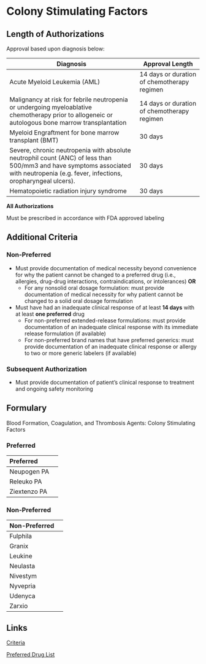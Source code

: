 # Colony Stimulating Factors

## Length of Authorizations

Approval based upon diagnosis below:

| Diagnosis | Approval Length |
| --------- | --------------- |
| Acute Myeloid Leukemia (AML) | 14 days or duration of chemotherapy regimen |
| Malignancy at risk for febrile neutropenia or undergoing myeloablative chemotherapy prior to allogeneic or autologous bone marrow transplantation                | 14 days or duration of chemotherapy regimen |
| Myeloid Engraftment for bone marrow transplant (BMT)             | 30 days |
| Severe, chronic neutropenia with absolute neutrophil count (ANC) of less than 500/mm3 and have symptoms associated with neutropenia (e.g. fever, infections, oropharyngeal ulcers).                    | 30 days |
| Hematopoietic radiation injury syndrome                          | 30 days |

**All Authorizations**

Must be prescribed in accordance with FDA approved labeling

## Additional Criteria

### Non-Preferred

-   Must provide documentation of medical necessity beyond convenience for why the patient cannot be changed to a preferred drug (i.e., allergies, drug-drug interactions, contraindications, or intolerances) **OR**
    -   For any nonsolid oral dosage formulation: must provide documentation of medical necessity for why patient cannot be changed to a solid oral dosage formulation
-   Must have had an inadequate clinical response of at least **14 days** with at least **one preferred** drug
    -   For non-preferred extended-release formulations: must provide documentation of an inadequate clinical response with its immediate release formulation (if available)
    -   For non-preferred brand names that have preferred generics: must provide documentation of an inadequate clinical response or allergy to two or more generic labelers (if available)

### Subsequent Authorization

-   Must provide documentation of patient’s clinical response to treatment and ongoing safety monitoring

## Formulary

Blood Formation, Coagulation, and Thrombosis Agents: Colony Stimulating Factors

### Preferred

| Preferred    |      |
| :----------- | ---: |
| Neupogen PA  |      |
| Releuko PA   |      |
| Ziextenzo PA |      |

### Non-Preferred

| Non-Preferred |      |
| :------------ | ---: |
| Fulphila      |      |
|   Granix      |      |
|  Leukine      |      |
| Neulasta      |      |
| Nivestym      |      |
| Nyvepria      |      |
|  Udenyca      |      |
|   Zarxio      |      |

## Links

[Criteria](https://pharmacy.medicaid.ohio.gov/sites/default/files/20221001_UPDL_Criteria_APPROVED.pdf#page=10)

[Preferred Drug List](https://pharmacy.medicaid.ohio.gov/sites/default/files/20221001_UPDL_APPROVED_.pdf#page=8)
